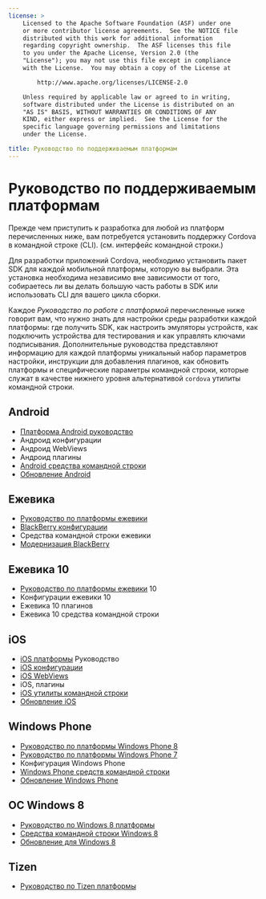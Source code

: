 ```yaml
---
license: >
    Licensed to the Apache Software Foundation (ASF) under one
    or more contributor license agreements.  See the NOTICE file
    distributed with this work for additional information
    regarding copyright ownership.  The ASF licenses this file
    to you under the Apache License, Version 2.0 (the
    "License"); you may not use this file except in compliance
    with the License.  You may obtain a copy of the License at

        http://www.apache.org/licenses/LICENSE-2.0

    Unless required by applicable law or agreed to in writing,
    software distributed under the License is distributed on an
    "AS IS" BASIS, WITHOUT WARRANTIES OR CONDITIONS OF ANY
    KIND, either express or implied.  See the License for the
    specific language governing permissions and limitations
    under the License.

title: Руководство по поддерживаемым платформам
---
```


# Руководство по поддерживаемым платформам

Прежде чем приступить к разработка для любой из платформ перечисленных ниже, вам потребуется установить поддержку Cordova в командной строке (CLI). (см. интерфейс командной строки.)

Для разработки приложений Cordova, необходимо установить пакет SDK для каждой мобильной платформы, которую вы выбрали. Эта установка необходима независимо вне зависимости от того, собираетесь ли вы делать большую часть работы в SDK или использовать CLI для вашего цикла сборки.

Каждое *Руководство по работе с платформой* перечисленные ниже говорит вам, что нужно знать для настройки среды разработки каждой платформы: где получить SDK, как настроить эмуляторы устройств, как подключить устройства для тестирования и как управлять ключами подписывания. Дополнительные руководства представляют информацию для каждой платформы уникальный набор параметров настройки, инструкции для добавления плагинов, как обновить платформы и специфические параметры командной строки, которые служат в качестве нижнего уровня альтернативой `cordova` утилиты командной строки.

## Android

*   [Платформа Android руководство](android/index.html)
*   Андроид конфигурации
*   Андроид WebViews
*   Андроид плагины
*   [Android средства командной строки](android/tools.html)
*   [Обновление Android](android/upgrading.html)

## Ежевика

*   [Руководство по платформы ежевики](blackberry/index.html)
*   [BlackBerry конфигурации](blackberry10/config.html)
*   Средства командной строки ежевики
*   [Модернизация BlackBerry](blackberry10/upgrading.html)

## Ежевика 10

*   [Руководство по платформы ежевики](blackberry/index.html) 10
*   Конфигурации ежевики 10
*   Ежевика 10 плагинов
*   Ежевика 10 средства командной строки

## iOS

*   [iOS платформы](ios/index.html) Руководство
*   [iOS конфигурации](ios/config.html)
*   [iOS WebViews](ios/webview.html)
*   iOS, плагины
*   [iOS утилиты командной строки](ios/tools.html)
*   [Обновление iOS](ios/upgrading.html)

## Windows Phone

*   [Руководство по платформы Windows Phone 8](wp8/index.html)
*   [Руководство по платформы Windows Phone 7](wp7/index.html)
*   Конфигурация Windows Phone
*   [Windows Phone средств командной строки](wp8/tools.html)
*   [Обновление Windows Phone](wp8/upgrading.html)

## ОС Windows 8

*   [Руководство по Windows 8 платформы](win8/index.html)
*   [Средства командной строки Windows 8](win8/tools.html)
*   [Обновление для Windows 8](win8/upgrading.html)

## Tizen

*   [Руководство по Tizen платформы](tizen/index.html)
